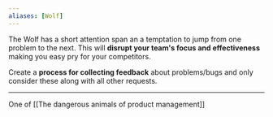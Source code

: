 ```yaml
---
aliases: [Wolf]
---
```


The Wolf has a short attention span an a temptation to jump from one problem to the next. This will **disrupt your team's focus and effectiveness** making you easy pry for your competitors.

Create a **process for collecting feedback** about problems/bugs and only consider these along with all other requests.

---

One of [[The dangerous animals of product management]]